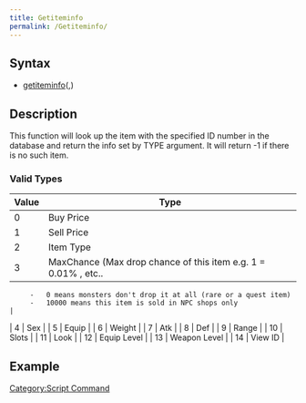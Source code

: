 ```yaml
---
title: Getiteminfo
permalink: /Getiteminfo/
---
```


Syntax
------

-   [getiteminfo](/getiteminfo "wikilink")(<item ID>,<type>)

Description
-----------

This function will look up the item with the specified ID number in the database and return the info set by TYPE argument. It will return -1 if there is no such item.

### Valid Types

| Value | Type                                                             |
|-------|------------------------------------------------------------------|
| 0     | Buy Price                                                        |
| 1     | Sell Price                                                       |
| 2     | Item Type                                                        |
| 3     | MaxChance (Max drop chance of this item e.g. 1 = 0.01% , etc..

         -   0 means monsters don't drop it at all (rare or a quest item)
         -   10000 means this item is sold in NPC shops only               |
| 4     | Sex                                                              |
| 5     | Equip                                                            |
| 6     | Weight                                                           |
| 7     | Atk                                                              |
| 8     | Def                                                              |
| 9     | Range                                                            |
| 10    | Slots                                                            |
| 11    | Look                                                             |
| 12    | Equip Level                                                      |
| 13    | Weapon Level                                                     |
| 14    | View ID                                                          |

Example
-------

[Category:Script Command](/Category:Script_Command "wikilink")